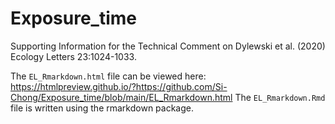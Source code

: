 # Exposure_time
Supporting Information for the Technical Comment on Dylewski et al. (2020) Ecology Letters 23:1024-1033.

The `EL_Rmarkdown.html` file can be viewed here: https://htmlpreview.github.io/?https://github.com/Si-Chong/Exposure_time/blob/main/EL_Rmarkdown.html
The `EL_Rmarkdown.Rmd` file is written using the rmarkdown package.
